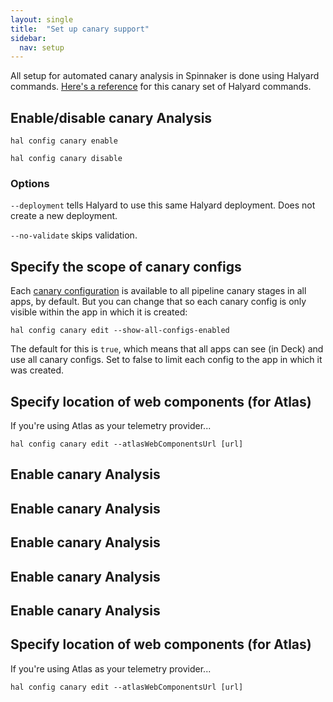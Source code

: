 ```yaml
---
layout: single
title:  "Set up canary support"
sidebar:
  nav: setup
---
```


All setup for automated canary analysis in Spinnaker is done using Halyard
commands.
[Here's a reference](/reference/halyard/commands/#hal-config-canary) for this
canary set of Halyard commands.


## Enable/disable canary Analysis

```
hal config canary enable
```

```
hal config canary disable
```

### Options

`--deployment` tells Halyard to use this same Halyard deployment. Does not
create a new deployment.

`--no-validate` skips validation.

## Specify the scope of canary configs

Each [canary configuration](/guides/user/canary/config/) is available to all
pipeline canary stages in all apps, by default. But you can change that so each
canary config is only visible within the app in which it is created:

```
hal config canary edit --show-all-configs-enabled
```

The default for this is `true`, which means that all apps can see (in Deck) and
use all canary configs. Set to false to limit each config to the app in which
it was created.


## Specify location of web components (for Atlas)
If you're using Atlas as your  telemetry provider...

```
hal config canary edit --atlasWebComponentsUrl [url]
```

## Enable canary Analysis


## Enable canary Analysis


## Enable canary Analysis


## Enable canary Analysis


## Enable canary Analysis

## Specify location of web components (for Atlas)
If you're using Atlas as your  telemetry provider...

```
hal config canary edit --atlasWebComponentsUrl [url]
```
